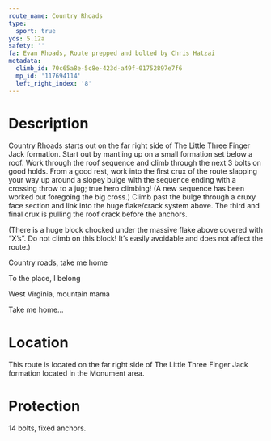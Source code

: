 ```yaml
---
route_name: Country Rhoads
type:
  sport: true
yds: 5.12a
safety: ''
fa: Evan Rhoads, Route prepped and bolted by Chris Hatzai
metadata:
  climb_id: 70c65a8e-5c8e-423d-a49f-01752897e7f6
  mp_id: '117694114'
  left_right_index: '8'
---
```

# Description
Country Rhoads starts out on the far right side of The Little Three Finger Jack formation. Start out by mantling up on a small formation set below a roof. Work through the roof sequence and climb through the next 3 bolts on good holds. From a good rest, work into the first crux of the route slapping your way up around a slopey bulge with the sequence ending with a crossing throw to a jug; true hero climbing! (A new sequence has been worked out foregoing the big cross.) Climb past the bulge through a cruxy face section and link into the huge flake/crack system above. The third and final crux is pulling the roof crack before the anchors.

(There is a huge block chocked under the massive flake above covered with “X’s”. Do not climb on this block! It’s easily avoidable and does not affect the route.)

Country roads, take me home

To the place, I belong

West Virginia, mountain mama

Take me home...

# Location
This route is located on the far right side of The Little Three Finger Jack formation located in the Monument area.

# Protection
14 bolts, fixed anchors.
